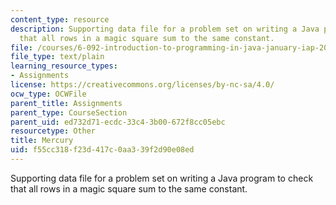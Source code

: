 ```yaml
---
content_type: resource
description: Supporting data file for a problem set on writing a Java program to check
  that all rows in a magic square sum to the same constant.
file: /courses/6-092-introduction-to-programming-in-java-january-iap-2010/f55cc318f23d417c0aa339f2d90e08ed_Mercury.txt
file_type: text/plain
learning_resource_types:
- Assignments
license: https://creativecommons.org/licenses/by-nc-sa/4.0/
ocw_type: OCWFile
parent_title: Assignments
parent_type: CourseSection
parent_uid: ed732d71-ecdc-33c4-3b00-672f8cc05ebc
resourcetype: Other
title: Mercury
uid: f55cc318-f23d-417c-0aa3-39f2d90e08ed
---
```

Supporting data file for a problem set on writing a Java program to check that all rows in a magic square sum to the same constant.